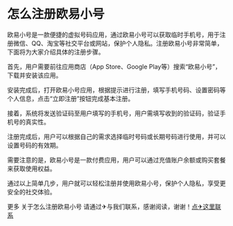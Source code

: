 # 怎么注册欧易小号

欧易小号是一款便捷的虚拟号码应用，通过欧易小号可以获取临时手机号，用于注册微信、QQ、淘宝等社交平台或网站，保护个人隐私。注册欧易小号非常简单，下面将为大家介绍具体的注册步骤。

首先，用户需要前往应用商店（App Store、Google Play等）搜索“欧易小号”，下载并安装该应用。

安装完成后，打开欧易小号应用，根据提示进行注册，填写手机号码、设置密码等个人信息，点击“立即注册”按钮完成基本注册。

接着，系统将发送验证码至用户填写的手机号，用户需填写收到的验证码，验证手机号的真实性。

注册完成后，用户可以根据自己的需求选择临时号码或长期号码进行使用，并可以设置号码的有效期。

需要注意的是，欧易小号是一款付费应用，用户可以通过充值账户余额或购买套餐来获取使用权益。

通过以上简单几步，用户就可以轻松注册并使用欧易小号，保护个人隐私，享受更安全的社交体验。

更多 关于怎么注册欧易小号 请通过✈与我们联系，感谢阅读，谢谢！[点✈这里联系](https://111.k02.cc)